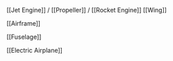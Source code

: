 
[[Jet Engine]] / [[Propeller]] / [[Rocket Engine]]
[[Wing]]

[[Airframe]]

[[Fuselage]]

[[Electric Airplane]]